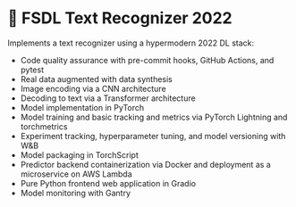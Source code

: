 # 🥞 FSDL Text Recognizer 2022

Implements a text recognizer using a hypermodern 2022 DL stack:

- Code quality assurance with pre-commit hooks, GitHub Actions, and pytest
- Real data augmented with data synthesis
- Image encoding via a CNN architecture
- Decoding to text via a Transformer architecture
- Model implementation in PyTorch
- Model training and basic tracking and metrics via PyTorch Lightning and torchmetrics
- Experiment tracking, hyperparameter tuning, and model versioning with W&B
- Model packaging in TorchScript
- Predictor backend containerization via Docker and deployment as a microservice on AWS Lambda
- Pure Python frontend web application in Gradio
- Model monitoring with Gantry
